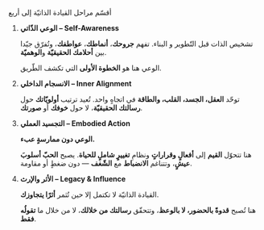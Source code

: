 أقسّم مراحل القيادة الذاتيّة إلى أربع

1.  **الوعي الذّاتي – Self-Awareness**

    تشخيص الذات قبل التّطوير و البناء.
    تفهم **جروحك**، **أنماطك**، **عواطفك**، وتُفرّق جيّدا بين **أحلامك الحقيقيّة** و**الوهميّة**.

    الوعي هنا هو **الخطوة الأولى** التي تكشف الطّريق.

2.  **الانسجام الداخلي – Inner Alignment**

    توحّد **العقل، الجسد، القلب، والطاقة** في اتجاهٍ واحد.
    تُعيد ترتيب **أولويّاتك** حول **رسالتك الحقيقيّة**،
    لا حول **خوفك** أو **صورتك**.

3.  **التجسيد العملي – Embodied Action**

    **الوعي دون ممارسةٍ عبء.**

    هنا تتحوّل **القيم** إلى **أفعالٍ وقراراتٍ**
    ونظامِ **تغييرٍ شاملٍ للحياة**.
    يصبح **الحبّ أسلوبَ عيشٍ**،
    وتتناغم **الانضباط** مع **الشّغف** —
    دون ضغطٍ أو مقاومة.

4.  **الأثر والإرث – Legacy & Influence**

    القيادة الذاتيّة لا تكتمل إلا حين تُثمر **أثرًا يتجاوزك**.

    هنا تُصبح **قدوةً بالحضور، لا بالوعظ**،
    وتتحقّق **رسالتك من خلالك**،
    لا من خلال ما **تقولُه فقط**.
